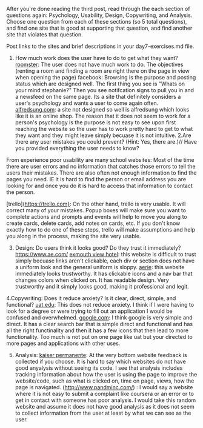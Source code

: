 After you're done reading the third post, read through the each section of questions again: Psychology, Usability, Design, Copywriting, and Analysis. Choose one question from each of these sections (so 5 total questions), and find one site that is good at supporting that question, and find another site that violates that question.

Post links to the sites and brief descriptions in your day7-exercises.md file.


1. How much work does the user have to do to get what they want?
  [roomster](https://roomster.com): The user does not have much work to do. The objectives (renting a room and finding a room are right there on the page in view when opening the page)
  facebook: Browsing is the purpose and posting status which are designed well. The first thing you see is "Whats on your mind stephanie?" Then you see notifcation signs to pull you in and a newsfeed on the same page. Its a site that definitely considers a user's psychology and wants a user to come again often.
  [alfredsung.com](https://alfredsung.com): a site not designed so well is alfredsung which looks like it is an online shop. The reason that it does not seem to work for a person's psychology is the purpose is not easy to see upon first reaching the website so the user has to work pretty hard to get to what they want and they might leave simply becuase it is not intuitive.
2.Are there any user mistakes you could prevent? (Hint: Yes, there are.)// Have you provided everything the user needs to know?

  From experience poor usability are many school websites: Most of the time there are user errors and no information that catches those errors to tell the users their mistakes. There are also often not enough information to find the pages you need. IE it is hard to find the person or email address you are looking for and once you do it is hard to access that information to contact the person.

  [trello](https://trello.com}: On the other hand, trello is very usable. It will correct many of your mistakes. Popup boxes will make sure you want to complete actions and prompts and events will help to move you along to create cards, delete cards, add notes on cards, etc. If you don't know exactly how to do one of these steps, trello will make assumptions and help you along in the process, making the site very usable.

3. Design: Do users think it looks good? Do they trust it immediately?
https://www.ae.com/
[exmouth view hotel](http://exmouthview.weebly.com/): this website is difficult to trust simply becuase links aren't clickable, each div or section does not have a uniform look and the general uniform is sloppy.
[aerie](https://www.ae.com/): this website immediately looks trustworthy. It has clickable icons and a nav bar that changes colors when clicked on. It has readable design. Very trustworthy and it simply looks good, making it professional and legit.

4.Copywriting: Does it reduce anxiety?
Is it clear, direct, simple, and functional?
[uat.edu](https://www.uat.edu/): This does not reduce anxiety. I think if I were having to look for a degree or were trying to fill out an application I would be confused and overwhelmed.
[google.com](https://google.com): I think google is very simple and direct. It has a clear search bar that is simple direct and functional and has all the right functinality and then it has a few icons that then lead to more functionality. Too much is not put on one page like uat but your directed to more pages and applications with other uses.

5. Analysis:
[kaiser permanente](https://healthy.kaiserpermanente.org/colorado/front-door): At the very bottom website feedback is collected if you choose.
It is hard to say which websites do not have good anyalysis without seeing its code. I see that analysis includes tracking information about how the user is using the page to improve the website/code, such as what is clicked on, time on page, views, how the page is navigated.
(http://www.pandminc.com/) : I would say a website where it is not easy to submit a complaint like coursera or an error or to get in contact with someone has poor analysis. I would take this random website and assume it does not have good analysis as it does not seem to collect information from the user at least by what we can see as the user.
